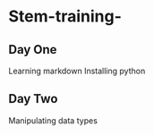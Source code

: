 # Stem-training-
## Day One
Learning markdown
Installing python
## Day Two
Manipulating data types

